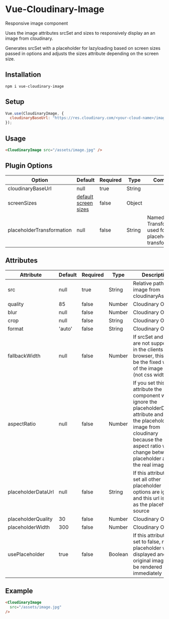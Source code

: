 # Vue-Cloudinary-Image

Responsive image component

Uses the image attributes srcSet and sizes to responsively display an an image from cloudinary.

Generates srcSet with a placeholder for lazyloading based on screen sizes passed in options and adjusts the sizes attribute depending on the screen size.

## Installation

```shell
npm i vue-cloudinary-image
```

## Setup

```javascript
Vue.use(CloudinaryImage, {
  cloudinaryBaseUrl: "https://res.cloudinary.com/<your-cloud-name>/image/upload/",
});
```

## Usage

```html
<CloudinaryImage src="/assets/image.jpg" />
```

## Plugin Options

| Option                    | Default                                             | Required | Type   | Comment |
| ------------------------- | --------------------------------------------------- | -------- | ------ | ------- |
| cloudinaryBaseUrl         | null                                                | true     | String |         |
| screenSizes               | [default screen sizes](src/default-screen-sizes.js) | false    | Object |         |
| placeholderTransformation | null                                                | false    | String | Named Transformation used for the placeholder transformation |

## Attributes

| Attribute          | Default | Required | Type    | Description                                                                                                                                                                                                      |
| ------------------ | ------- | -------- | ------- | ---------------------------------------------------------------------------------------------------------------------------------------------------------------------------------------------------------------- |
| src                | null    | true     | String  | Relative path to image from cloudinaryAssetUrl                                                                                                                                                                   |
| quality            | 85      | false    | Number  | Cloudinary Option                                                                                                                                                                                                     |
| blur               | null    | false    | Number  | Cloudinary Option                                                                                                                                                                                                     |
| crop               | null    | false    | String  | Cloudinary Option                                                                                                                                                                                                     |
| format             | 'auto'    | false    | String  | Cloudinary Option                                                                                                                                                                                                     |
| fallbackWidth      | null    | false    | Number  | If srcSet and sizes are not supported in the clients browser, this will be the fixed width of the image itself (not css width)                                                                                   |  |
| aspectRatio        | null    | false    | Number  | If you set this attribute the component will ignore the placeholderDataUrl attribute and load the placeholder image from cloudinary because the aspect ratio would change between placeholder and the real image |
| placeholderDataUrl | null    | false    | String  | If this attribute is set all other placeholder options are ignored and this url is used as the placeholder source                                                                                              |
| placeholderQuality | 30      | false    | Number  | Cloudinary Option                                                                                                                                                                                                     |
| placeholderWidth   | 300     | false    | Number  | Cloudinary Option                                                                                                                                                                                                     |
| usePlaceholder     | true    | false    | Boolean | If this attribute is set to false, no placeholder will be displayed and the original image will be rendered immediately                                                                                          |

## Example

```html
<CloudinaryImage
  src="/assets/image.jpg"
/>
```
